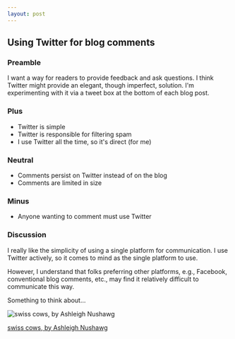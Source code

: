 ```yaml
---
layout: post
---
```


## Using Twitter for blog comments

### Preamble

I want a way for readers to provide feedback and ask questions. I think Twitter might provide an elegant, though imperfect, solution. I'm experimenting with it via a tweet box at the bottom of each blog post.

### Plus

* Twitter is simple
* Twitter is responsible for filtering spam
* I use Twitter all the time, so it's direct (for me)

### Neutral

* Comments persist on Twitter instead of on the blog
* Comments are limited in size

### Minus

* Anyone wanting to comment must use Twitter

### Discussion

I really like the simplicity of using a single platform for communication. I use Twitter actively, so it comes to mind as the single platform to use.

However, I understand that folks preferring other platforms, e.g., Facebook, conventional blog comments, etc., may find it relatively difficult to communicate this way.

Something to think about...

![swiss cows, by Ashleigh Nushawg](http://farm4.staticflickr.com/3265/2295005507_c403dc1c3b.jpg)

[swiss cows, by Ashleigh Nushawg](http://www.flickr.com/photos/crazbabe21/2295005507/)